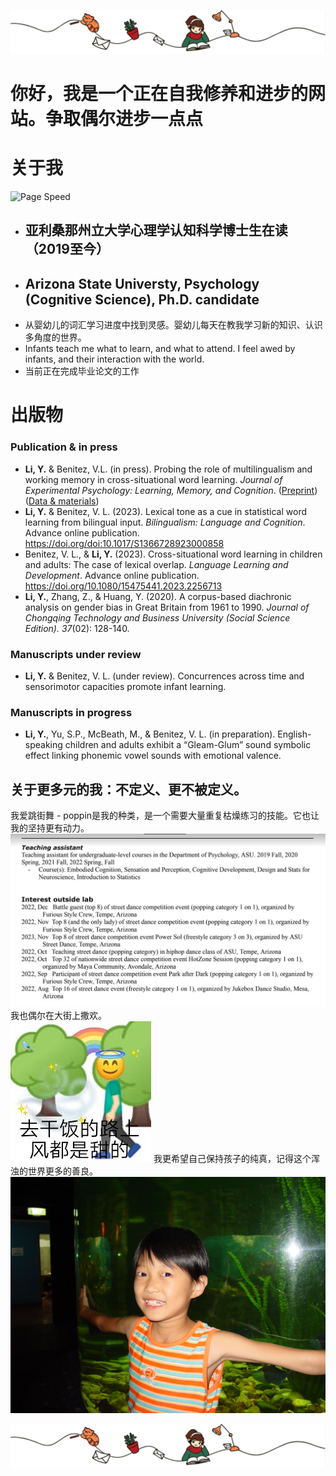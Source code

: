 ![Page Speed](/README_images/LofiGirl.JPG)

# 你好，我是一个正在自我修养和进步的网站。争取偶尔进步一点点

# 关于我
![Page Speed](/README_images/YeLi.jpg)
- ## 亚利桑那州立大学心理学认知科学博士生在读（2019至今）
- ## Arizona State Universty, Psychology (Cognitive Science), Ph.D. candidate
- 从婴幼儿的词汇学习进度中找到灵感。婴幼儿每天在教我学习新的知识、认识多角度的世界。
- Infants teach me what to learn, and what to attend. I feel awed by infants, and their interaction with the world.
- 当前正在完成毕业论文的工作

# 出版物
### Publication & in press
- **Li, Y.** & Benitez, V.L. (in press). Probing the role of multilingualism and working memory in cross-situational word learning. *Journal of Experimental Psychology: Learning, Memory, and Cognition*. ([Preprint](https://doi.org/10.31234/osf.io/t9gx8)) ([Data & materials](https://osf.io/mte8s/))
- **Li, Y.** & Benitez, V. L. (2023). Lexical tone as a cue in statistical word learning from bilingual input. *Bilingualism: Language and Cognition*. Advance online publication. https://doi.org/doi:10.1017/S1366728923000858
- Benitez, V. L., & **Li, Y.** (2023). Cross-situational word learning in children and adults: The case of lexical overlap. *Language Learning and Development*. Advance online publication. https://doi.org/10.1080/15475441.2023.2256713 
- **Li, Y.**, Zhang, Z., & Huang, Y. (2020). A corpus-based diachronic analysis on gender bias in Great Britain from 1961 to 1990. *Journal of Chongqing Technology and Business University (Social Science Edition). 37*(02): 128-140.
### Manuscripts under review
- **Li, Y.** & Benitez, V. L. (under review). Concurrences across time and sensorimotor capacities promote infant learning.
### Manuscripts in progress
- **Li, Y.**, Yu, S.P., McBeath, M., & Benitez, V. L. (in preparation). English-speaking children and adults exhibit a “Gleam-Glum” sound symbolic effect linking phonemic vowel sounds with emotional valence.


## 关于更多元的我：不定义、更不被定义。
我爱跳街舞 - poppin是我的种类，是一个需要大量重复枯燥练习的技能。它也让我的坚持更有动力。\
![Page Speed](/README_images/BattleCV.jpeg)
我也偶尔在大街上撒欢。\
![Page Speed](/README_images/ganfan.jpeg)
我更希望自己保持孩子的纯真，记得这个浑浊的世界更多的善良。\
![Page Speed](/README_images/LittleYe.jpeg)


![Page Speed](/README_images/LofiGirl.JPG)
